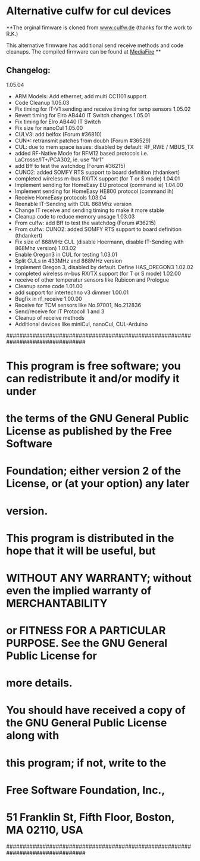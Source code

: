 # Alternative culfw for cul devices

**The orginal fimware is cloned from www.culfw.de (thanks for the work to R.K.)

This alternative firmware has additional send receive methods and code cleanups.
The compiled firmware can be found at 
[MediaFire](https://www.mediafire.com/folder/tf16radvztfd9/a-culfw)
**

## Changelog:
1.05.04
- ARM Models: Add ethernet, add multi CC1101 support
- Code Cleanup
1.05.03
- Fix timing for IT-V1 sending and receive timing for temp sensors 
1.05.02
- Revert timing for Elro AB440 IT Switch changes
1.05.01
- Fix timing for Elro AB440 IT Switch
- Fix size for nanoCul
1.05.00
- CULV3: add belfox (Forum #36810)
- CUN*: retransmit patches from doubh (Forum #36529)
- CUL: due to mem space issues: disabled by default: RF_RWE / MBUS_TX
- added RF-Native Mode for RFM12 based protocols i.e. LaCrosse/IT+/PCA302,
  ie.  use "Nr1" 
- add Bff to test the watchdog (Forum #36215)
- CUNO2: added SOMFY RTS support to board definition (thdankert)
- completed wireless m-bus RX/TX support (for T or S mode)
1.04.01
- Implement sending for HomeEasy EU protocol (command ie<value>)
1.04.00
- Implement sending for HomeEasy HE800 protocol (command ih<value>)
- Receive HomeEasy protocols 
1.03.04
- Reenable IT-Sending with CUL 868Mhz version
- Change IT receive and sending timing to make it more stable
- Cleanup code to reduce memory unsage
1.03.03
- From culfw: add Bff to test the watchdog (Forum #36215)
- From culfw: CUNO2: added SOMFY RTS support to board definition (thdankert)
- Fix size of 868MHz CUL (disable Hoermann, disable IT-Sending with 868Mhz 
  version)
1.03.02
- Enable Oregon3 in CUL for testing
1.03.01
- Split CULs in 433MHz and 868MHz version
- Implement Oregon 3, disabled by default. Define HAS_OREGON3
1.02.02
- completed wireless m-bus RX/TX support (for T or S mode)
1.02.00
- receive of other temperatur sensors like Rubicon and Prologue
- Cleanup some code
1.01.00
- add support for intertechno v3 dimmer
1.00.01
- Bugfix in rf_receive
1.00.00
- Receive for TCM sensors like No.97001, No.212836
- Send/receive for IT Protocoll 1 and 3
- Cleanup of receive methods 
- Additional devices like miniCul, nanoCul, CUL-Arduino

################################################################################
# This program is free software; you can redistribute it and/or modify it under 
# the terms of the GNU General Public License as published by the Free Software 
# Foundation; either version 2 of the License, or (at your option) any later 
# version.
#
# This program is distributed in the hope that it will be useful, but 
# WITHOUT ANY WARRANTY; without even the implied warranty of MERCHANTABILITY 
# or FITNESS FOR A PARTICULAR PURPOSE. See the GNU General Public License for 
# more details.
#
# You should have received a copy of the GNU General Public License along with 
# this program; if not, write to the 
# Free Software Foundation, Inc., 
# 51 Franklin St, Fifth Floor, Boston, MA 02110, USA
################################################################################


